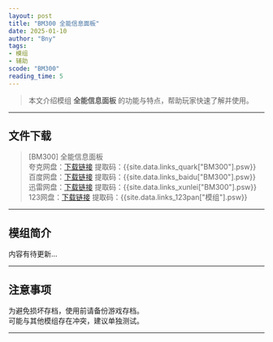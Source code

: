 ```yaml
---
layout: post
title: "BM300 全能信息面板"
date: 2025-01-10
author: "Bny"
tags: 
- 模组
- 辅助
scode: "BM300"
reading_time: 5
---
```


> 本文介绍模组 **全能信息面板** 的功能与特点，帮助玩家快速了解并使用。

---

## 文件下载

> [BM300] 全能信息面板  
夸克网盘：[下载链接]({{site.data.links_quark["BM300"].url}}) 提取码：{{site.data.links_quark["BM300"].psw}}  
百度网盘：[下载链接]({{site.data.links_baidu["BM300"].url}}) 提取码：{{site.data.links_baidu["BM300"].psw}}  
迅雷网盘：[下载链接]({{site.data.links_xunlei["BM300"].url}}) 提取码：{{site.data.links_xunlei["BM300"].psw}}  
123网盘：[下载链接]({{site.data.links_123pan["模组"].url}}) 提取码：{{site.data.links_123pan["模组"].psw}}  

---

## 模组简介

>  
内容有待更新...  

---

## 注意事项

>  
为避免损坏存档，使用前请备份游戏存档。  
可能与其他模组存在冲突，建议单独测试。  

---

